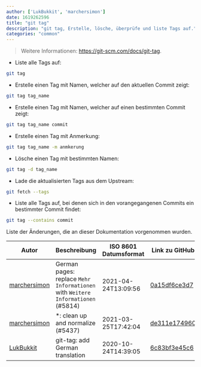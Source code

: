 ```yaml
---
author: ['LukBukkit', 'marchersimon']
date: 1619262596
title: "git tag"
description: "git tag, Erstelle, lösche, überprüfe und liste Tags auf."
categories: "common"
---
```

> Weitere Informationen: <https://git-scm.com/docs/git-tag>.

- Liste alle Tags auf:

```bash
git tag
```

- Erstelle einen Tag mit Namen, welcher auf den aktuellen Commit zeigt:

```bash
git tag tag_name
```

- Erstelle einen Tag mit Namen, welcher auf einen bestimmten Commit zeigt:

```bash
git tag tag_name commit
```

- Erstelle einen Tag mit Anmerkung:

```bash
git tag tag_name -m anmkerung
```

- Lösche einen Tag mit bestimmten Namen:

```bash
git tag -d tag_name
```

- Lade die aktualisierten Tags aus dem Upstream:

```bash
git fetch --tags
```

- Liste alle Tags auf, bei denen sich in den vorangegangenen Commits ein bestimmter Commit findet:

```bash
git tag --contains commit
```
Liste der Änderungen, die an dieser Dokumentation vorgenommen wurden.


Autor | Beschreibung | ISO 8601 Datumsformat | Link zu GitHub
------|-----|-----|-----
[marchersimon](mailto:50295997+marchersimon@users.noreply.github.com) | German pages: replace `Mehr Informationen` with `Weitere Informationen` (#5814) | 2021-04-24T13:09:56 | [0a15df6ce3d7](https://github.com/tldr-pages/tldr/commit/0a15df6ce3d790b71b8fa4ae2e8befe0ed0806c7)
[marchersimon](mailto:50295997+marchersimon@users.noreply.github.com) | *: clean up and normalize (#5437) | 2021-03-25T17:42:04 | [de311e174960](https://github.com/tldr-pages/tldr/commit/de311e17496083a7f805793ef228995ecc7e8c97)
[LukBukkit](mailto:luk.bukkit@gmail.com) | git-tag: add German translation | 2020-10-24T14:39:05 | [6c83bf3e45c6](https://github.com/tldr-pages/tldr/commit/6c83bf3e45c693244c82487ea68782d8a8bdc687)

